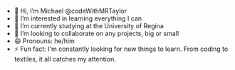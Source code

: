 - 👋 Hi, I’m Michael @codeWithMRTaylor
- 👀 I’m interested in learning everything I can
- 🌱 I’m currently studying at the University of Regina
- 💞️ I’m looking to collaborate on any projects, big or small
- 😄 Pronouns: he/him
- ⚡ Fun fact: I'm constantly looking for new things to learn. From coding to textiles, it all catches my attention.

<!---
codeWithMRTaylor/codeWithMRTaylor is a ✨ special ✨ repository because its `README.md` (this file) appears on your GitHub profile.
You can click the Preview link to take a look at your changes.
--->
